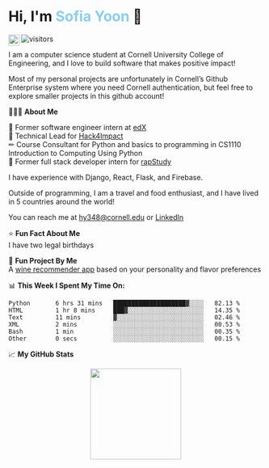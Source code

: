 <h1>Hi, I'm <span style = "color:#89CFF0">Sofia Yoon</span> 👋</h1>

<a href="https://www.linkedin.com/in/sofia-yoon/">
  <img align="left" alt="Sofia's LinkedIN" width="22px" src="https://raw.githubusercontent.com/peterthehan/peterthehan/master/assets/linkedin.svg" />
</a>

![visitors](https://visitor-badge.glitch.me/badge?page_id=sofiayoon.sofiayoon) <br>

I am a computer science student at Cornell University College of Engineering, and I love to build software that makes positive impact! <br>

Most of my personal projects are unfortunately in Cornell’s Github Enterprise system where you need Cornell authentication, but feel free to explore smaller projects in this github account!

👩🏻‍💻 **About Me** <br>

🏫 Former software engineer intern at [edX](https://www.linkedin.com/school/edx/about/) <br>
🌱 Technical Lead for [Hack4Impact](https://www.cornellh4i.org/) <br>
✏ Course Consultant for Python and basics to programming in CS1110 Introduction to Computing Using Python <br>
🎵 Former full stack developer intern for [rapStudy](https://www.linkedin.com/company/rapstudy/)

I have experience with Django, React, Flask, and Firebase. 

Outside of programming, I am a travel and food enthusiast, and I have lived in 5 countries around the world!

You can reach me at hy348@cornell.edu or [LinkedIn](https://www.linkedin.com/in/sofiayoon/)

⭐ **Fun Fact About Me** <br>
I have two legal birthdays 

🍷 **Fun Project By Me** <br>
A [wine recommender app](https://perfectwinematch.herokuapp.com/) based on your personality and flavor preferences

📊 **This Week I Spent My Time On:**
<!--START_SECTION:waka-->

```text
Python       6 hrs 31 mins   ████████████████████▓░░░░   82.13 %
HTML         1 hr 8 mins     ███▓░░░░░░░░░░░░░░░░░░░░░   14.35 %
Text         11 mins         ▓░░░░░░░░░░░░░░░░░░░░░░░░   02.46 %
XML          2 mins          ░░░░░░░░░░░░░░░░░░░░░░░░░   00.53 %
Bash         1 min           ░░░░░░░░░░░░░░░░░░░░░░░░░   00.35 %
Other        0 secs          ░░░░░░░░░░░░░░░░░░░░░░░░░   00.15 %
```

<!--END_SECTION:waka-->

📈 **My GitHub Stats** <br>
<p align="center"><img height="180em" src="https://github-readme-stats.vercel.app/api?username=sofiayoon&show_icons=true&hide_border=true&&count_private=true&include_all_commits=true" /></p>


<!--
**sofiayoon/sofiayoon** is a ✨ _special_ ✨ repository because its `README.md` (this file) appears on your GitHub profile.

Here are some ideas to get you started:

- 🔭 I’m currently working on ...
- 🌱 I’m currently learning ...
- 👯 I’m looking to collaborate on ...
- 🤔 I’m looking for help with ...
- 💬 Ask me about ...
- 📫 How to reach me: ...
- 😄 Pronouns: ...
- ⚡ Fun fact: ...
-->
